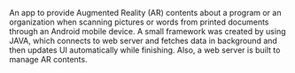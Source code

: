 An app to provide Augmented Reality (AR) contents about a program or an organization when scanning pictures or words from printed documents through an Android mobile device. A small framework was created by using JAVA, which connects to web server and fetches data in background and then updates UI automatically while finishing. Also, a web server is built to manage AR contents.


